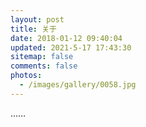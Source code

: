 ```yaml
---
layout: post
title: 关于
date: 2018-01-12 09:40:04
updated: 2021-5-17 17:43:30
sitemap: false
comments: false
photos:
  - /images/gallery/0058.jpg
---
```


……

<!-- 我把良心剁碎喂狗了，这样就不用做被欺负的好人了；
我把眼睛挖出当泡踩，这样就不用看那些个肮脏了；
我把脑子搅成浆倒掉，这样就不用想那么多没用的了。 -->
